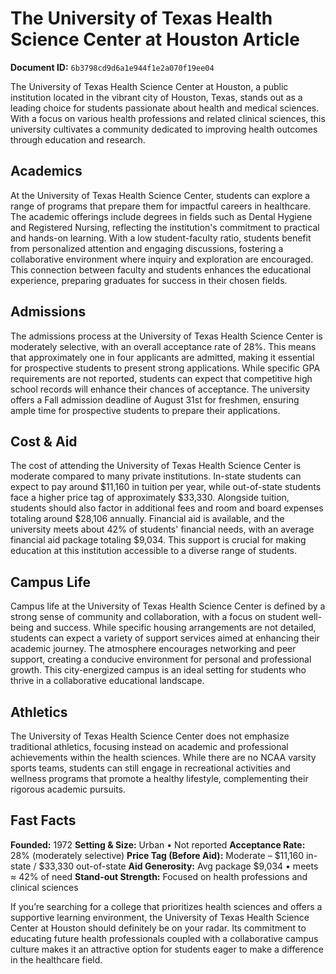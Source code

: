 # The University of Texas Health Science Center at Houston Article

**Document ID:** `6b3798cd9d6a1e944f1e2a070f19ee04`

The University of Texas Health Science Center at Houston, a public institution located in the vibrant city of Houston, Texas, stands out as a leading choice for students passionate about health and medical sciences. With a focus on various health professions and related clinical sciences, this university cultivates a community dedicated to improving health outcomes through education and research.

## Academics
At the University of Texas Health Science Center, students can explore a range of programs that prepare them for impactful careers in healthcare. The academic offerings include degrees in fields such as Dental Hygiene and Registered Nursing, reflecting the institution's commitment to practical and hands-on learning. With a low student-faculty ratio, students benefit from personalized attention and engaging discussions, fostering a collaborative environment where inquiry and exploration are encouraged. This connection between faculty and students enhances the educational experience, preparing graduates for success in their chosen fields.

## Admissions
The admissions process at the University of Texas Health Science Center is moderately selective, with an overall acceptance rate of 28%. This means that approximately one in four applicants are admitted, making it essential for prospective students to present strong applications. While specific GPA requirements are not reported, students can expect that competitive high school records will enhance their chances of acceptance. The university offers a Fall admission deadline of August 31st for freshmen, ensuring ample time for prospective students to prepare their applications.

## Cost & Aid
The cost of attending the University of Texas Health Science Center is moderate compared to many private institutions. In-state students can expect to pay around $11,160 in tuition per year, while out-of-state students face a higher price tag of approximately $33,330. Alongside tuition, students should also factor in additional fees and room and board expenses totaling around $28,106 annually. Financial aid is available, and the university meets about 42% of students' financial needs, with an average financial aid package totaling $9,034. This support is crucial for making education at this institution accessible to a diverse range of students.

## Campus Life
Campus life at the University of Texas Health Science Center is defined by a strong sense of community and collaboration, with a focus on student well-being and success. While specific housing arrangements are not detailed, students can expect a variety of support services aimed at enhancing their academic journey. The atmosphere encourages networking and peer support, creating a conducive environment for personal and professional growth. This city-energized campus is an ideal setting for students who thrive in a collaborative educational landscape.

## Athletics
The University of Texas Health Science Center does not emphasize traditional athletics, focusing instead on academic and professional achievements within the health sciences. While there are no NCAA varsity sports teams, students can still engage in recreational activities and wellness programs that promote a healthy lifestyle, complementing their rigorous academic pursuits.

## Fast Facts
**Founded:** 1972
**Setting & Size:** Urban • Not reported
**Acceptance Rate:** 28% (moderately selective)
**Price Tag (Before Aid):** Moderate – $11,160 in-state / $33,330 out-of-state
**Aid Generosity:** Avg package $9,034 • meets ≈ 42% of need
**Stand-out Strength:** Focused on health professions and clinical sciences

If you’re searching for a college that prioritizes health sciences and offers a supportive learning environment, the University of Texas Health Science Center at Houston should definitely be on your radar. Its commitment to educating future health professionals coupled with a collaborative campus culture makes it an attractive option for students eager to make a difference in the healthcare field.
